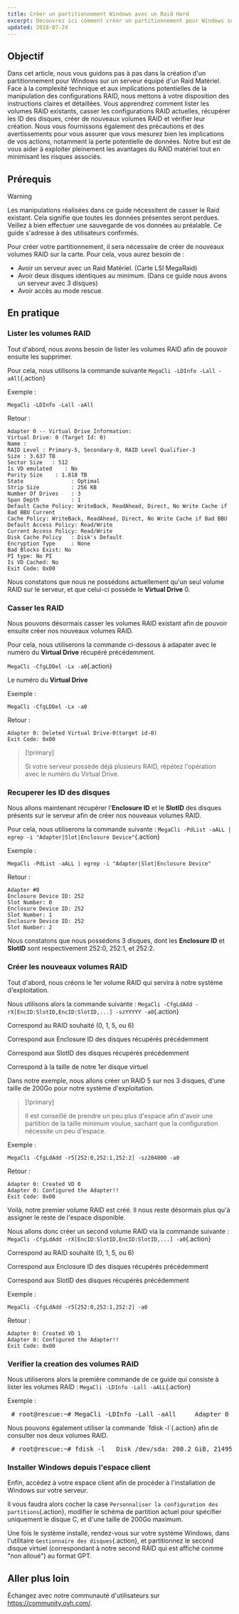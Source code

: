```yaml
---
title: Créer un partitionnement Windows avec un Raid Hard
excerpt: Decouvrez ici comment créer un partitionnement pour Windows sur un serveur en Raid Materiel.
updated: 2018-07-24
---
```


## Objectif

Dans cet article, nous vous guidons pas à pas dans la création d'un partitionnement pour Windows sur un serveur équipé d'un Raid Matériel. Face à la complexité technique et aux implications potentielles de la manipulation des configurations RAID, nous mettons à votre disposition des instructions claires et détaillées. Vous apprendrez comment lister les volumes RAID existants, casser les configurations RAID actuelles, récupérer les ID des disques, créer de nouveaux volumes RAID et vérifier leur création. Nous vous fournissons également des précautions et des avertissements pour vous assurer que vous mesurez bien les implications de vos actions, notamment la perte potentielle de données. Notre but est de vous aider à exploiter pleinement les avantages du RAID matériel tout en minimisant les risques associés.

## Prérequis

> [!warning]
>
> Les manipulations réalisées dans ce guide nécessitent de casser le Raid existant. Cela signifie que toutes les données présentes seront perdues. Veillez à bien effectuer une sauvegarde de vos données au préalable.
> Ce guide s'adresse à des utilisateurs confirmés.
> 

Pour créer votre partitionnement, il sera nécessaire de créer de nouveaux volumes RAID sur la carte. Pour cela, vous aurez besoin de :

- Avoir un serveur avec un Raid Matériel. (Carte LSI MegaRaid)
- Avoir deux disques identiques au minimum. (Dans ce guide nous avons un serveur avec 3 disques)
- Avoir accès au mode rescue.

## En pratique

### Lister les volumes RAID
Tout d'abord, nous avons besoin de lister les volumes RAID afin de pouvoir ensuite les supprimer.

Pour cela, nous utilisons la commande suivante `MegaCli -LDInfo -Lall -aAll`{.action}

Exemple :

```shell
MegaCli -LDInfo -Lall -aAll 
```

Retour :

```
Adapter 0 -- Virtual Drive Information:
Virtual Drive: 0 (Target Id: 0)
Name :
RAID Level : Primary-5, Secondary-0, RAID Level Qualifier-3
Size : 3.637 TB
Sector Size   : 512
Is VD emulated    : No
Parity Size    : 1.818 TB
State               : Optimal
Strip Size          : 256 KB
Number Of Drives    : 3
Span Depth          : 1
Default Cache Policy: WriteBack, ReadAhead, Direct, No Write Cache if Bad BBU Current
Cache Policy: WriteBack, ReadAhead, Direct, No Write Cache if Bad BBU
Default Access Policy: Read/Write
Current Access Policy: Read/Write
Disk Cache Policy   : Disk's Default
Encryption Type     : None
Bad Blocks Exist: No
PI type: No PI
Is VD Cached: No
Exit Code: 0x00
```


Nous constatons que nous ne possédons actuellement qu'un seul volume RAID sur le serveur, et que celui-ci possède le **Virtual Drive** 0.

### Casser les RAID
Nous pouvons désormais casser les volumes RAID existant afin de pouvoir ensuite créer nos nouveaux volumes RAID.

Pour cela, nous utiliserons la commande ci-dessous à adapater avec le numéro du **Virtual Drive** récupéré précédemment.

`MegaCli -CfgLDDel -Lx -a0`{.action}

Le numéro du **Virtual Drive**

Exemple :
```shell
MegaCli -CfgLDDel -Lx -a0
```

Retour : 

```shell
Adapter 0: Deleted Virtual Drive-0(target id-0)
Exit Code: 0x00 
```


> [!primary]
>
> Si votre serveur possède déjà plusieurs RAID, répétez l'opération avec le numéro du Virtual Drive.
> 

### Recuperer les ID des disques
Nous allons maintenant récupérer l'**Enclosure ID** et le **SlotID** des disques présents sur le serveur afin de créer nos nouveaux volumes RAID.

Pour cela, nous utiliserons la commande suivante : `MegaCli -PdList -aALL | egrep -i "Adapter|Slot|Enclosure Device"`{.action}

Exemple :

```shell
MegaCli -PdList -aALL | egrep -i "Adapter|Slot|Enclosure Device"
```

Retour :

```shell
Adapter #0
Enclosure Device ID: 252
Slot Number: 0
Enclosure Device ID: 252
Slot Number: 1
Enclosure Device ID: 252
Slot Number: 2 
```

Nous constatons que nous possédons 3 disques, dont les **Enclosure ID** et **SlotID** sont respectivement 252:0, 252:1, et 252:2.

### Créer les nouveaux volumes RAID
Tout d'abord, nous créons le 1er volume RAID qui servira à notre système d'exploitation.

Nous utilisons alors la commande suivante : `MegaCli -CfgLdAdd -rX[EncID:SlotID,EncID:SlotID,...] -szYYYYY -a0`{.action}

Correspond au RAID souhaité (0, 1, 5, ou 6)

Correspond aux Enclosure ID des disques récupérés précédemment

Correspond aux SlotID des disques récupérés précédemment

Correspond à la taille de notre 1er disque virtuel

Dans notre exemple, nous allons créer un RAID 5 sur nos 3 disques, d'une taille de 200Go pour notre système d'exploitation.

> [!primary]
>
> Il est conseillé de prendre un peu plus d'espace afin d'avoir une partition de la taille minimum voulue, sachant que la configuration nécessite un peu d'espace.

Exemple :

```shell
MegaCli -CfgLdAdd -r5[252:0,252:1,252:2] -sz204800 -a0
```

Retour :

```shell
Adapter 0: Created VD 0
Adapter 0: Configured the Adapter!!
Exit Code: 0x00
```

Voilà, notre premier volume RAID est créé. Il nous reste désormais plus qu'à assigner le reste de l'espace disponible.

Nous allons donc créer un second volume RAID via la commande suivante : `MegaCli -CfgLdAdd -rX[EncID:SlotID,EncID:SlotID,...] -a0`{.action}

Correspond au RAID souhaité (0, 1, 5, ou 6)

Correspond aux Enclosure ID des disques récupérés précédemment

Correspond aux SlotID des disques récupérés précédemment

Exemple :

```shell
MegaCli -CfgLdAdd -r5[252:0,252:1,252:2] -a0   
```

Retour :
```shell
Adapter 0: Created VD 1
Adapter 0: Configured the Adapter!!
Exit Code: 0x00
```

### Verifier la creation des volumes RAID
Nous utiliserons alors la première commande de ce guide qui consiste à lister les volumes RAID : `MegaCli -LDInfo -Lall -aALL`{.action}

Exemple :

<div> <style type="text/css" scoped>span.prompt:before{content:"# ";}</style> <pre class="highlight command-prompt"> <span class="prompt">root@rescue:~# MegaCli -LDInfo -Lall -aAll</span> <span class="blank">&nbsp;</span> <span class="blank">&nbsp;</span> <span class="output">Adapter 0 -- Virtual Drive Information:</span> <span class="output">Virtual Drive: 0 (Target Id: 0)</span> <span class="output">Name                :</span> <span class="output">RAID Level          : Primary-5, Secondary-0, RAID Level Qualifier-3</span> <span class="output">Size                : 200.195 GB</span> <span class="output">Sector Size         : 512</span> <span class="output">Is VD emulated      : No</span> <span class="output">Parity Size         : 100.097 GB</span> <span class="output">State               : Optimal</span> <span class="output">Strip Size          : 256 KB</span> <span class="output">Number Of Drives    : 3</span> <span class="output">Span Depth          : 1</span> <span class="output">Default Cache Policy: WriteBack, ReadAhead, Direct, No Write Cache if Bad BBU</span> <span class="output">Current Cache Policy: WriteBack, ReadAhead, Direct, No Write Cache if Bad BBU</span> <span class="output">Default Access Policy: Read/Write</span> <span class="output">Current Access Policy: Read/Write</span> <span class="output">Disk Cache Policy   : Disk's Default</span> <span class="output">Encryption Type     : None</span> <span class="output">Bad Blocks Exist: No</span> <span class="output">PI type: No PI</span> <span class="blank">&nbsp;</span> <span class="output">Is VD Cached: No</span> <span class="blank">&nbsp;</span> <span class="blank">&nbsp;</span> <span class="output">Virtual Drive: 1 (Target Id: 1)</span> <span class="output">Name                :</span> <span class="output">RAID Level          : Primary-5, Secondary-0, RAID Level Qualifier-3</span> <span class="output">Size                : 3.441 TB</span> <span class="output">Sector Size         : 512</span> <span class="output">Is VD emulated      : No</span> <span class="output">Parity Size         : 1.720 TB</span> <span class="output">State               : Optimal</span> <span class="output">Strip Size          : 256 KB</span> <span class="output">Number Of Drives    : 3</span> <span class="output">Span Depth          : 1</span> <span class="output">Default Cache Policy: WriteBack, ReadAhead, Direct, No Write Cache if Bad BBU</span> <span class="output">Current Cache Policy: WriteBack, ReadAhead, Direct, No Write Cache if Bad BBU</span> <span class="output">Default Access Policy: Read/Write</span> <span class="output">Current Access Policy: Read/Write</span> <span class="output">Disk Cache Policy   : Disk's Default</span> <span class="output">Encryption Type     : None</span> <span class="output">Bad Blocks Exist: No</span> <span class="output">PI type: No PI</span> <span class="blank">&nbsp;</span> <span class="output">Is VD Cached: No</span> <span class="blank">&nbsp;</span> <span class="output">Exit Code: 0x00</span> </pre></div>
Nous pouvons également utiliser la commande `fdisk -l`{.action} afin de consulter nos deux volumes RAID.

<div> <style type="text/css" scoped>span.prompt:before{content:"# ";}</style> <pre class="highlight command-prompt"> <span class="prompt">root@rescue:~# fdisk -l</span> <span class="blank">&nbsp;</span> <span class="output">Disk /dev/sda: 200.2 GiB, 214958080000 bytes, 419840000 sectors</span> <span class="output">Units: sectors of 1 * 512 = 512 bytes</span> <span class="output">Sector size (logical/physical): 512 bytes / 512 bytes</span> <span class="output">I/O size (minimum/optimal): 512 bytes / 512 bytes</span> <span class="blank">&nbsp;</span> <span class="output">Disk /dev/sdb: 3.5 TiB, 3784730214400 bytes, 7392051200 sectors</span> <span class="output">Units: sectors of 1 * 512 = 512 bytes</span> <span class="output">Sector size (logical/physical): 512 bytes / 512 bytes</span> <span class="output">I/O size (minimum/optimal): 512 bytes / 512 bytes</span> </pre></div>

### Installer Windows depuis l'espace client
Enfin, accédez à votre espace client afin de procéder à l'installation de Windows sur votre serveur.

Il vous faudra alors cocher la case `Personnaliser la configuration des partitions`{.action}, modifier le schéma de partition actuel pour spécifier uniquement le disque C, et d'une taille de 200Go maximum.

Une fois le système installé, rendez-vous sur votre système Windows, dans l'utilitaire `Gestionnaire des disques`{.action}, et partitionnez le second disque virtuel (correspondant à notre second RAID qui est affiché comme "non alloué") au format GPT.

## Aller plus loin

Échangez avec notre communauté d'utilisateurs sur <https://community.ovh.com/>.
